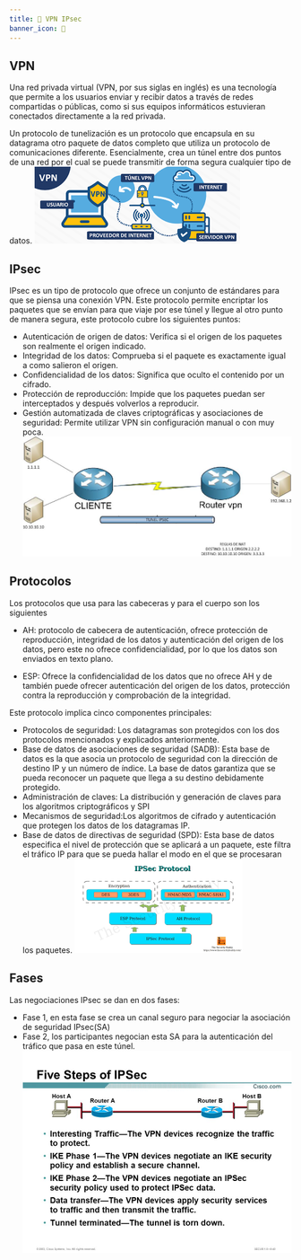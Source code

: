 ```yaml
---
title: 🤫 VPN IPsec
banner_icon: 🤫
---
```

## VPN
Una red privada virtual (VPN, por sus siglas en inglés) es una tecnología que permite a los usuarios enviar y recibir datos a través de redes compartidas o públicas, como si sus equipos informáticos estuvieran conectados directamente a la red privada. 

Un protocolo de tunelización es un protocolo que encapsula en su datagrama otro paquete de datos completo que utiliza un protocolo de comunicaciones diferente. Esencialmente, crea un túnel entre dos puntos de una red por el cual se puede transmitir de forma segura cualquier tipo de datos.
![Caracteristicas](/sistemas-distribuidos/Examen2/images/vpn.png)
## IPsec
IPsec es un tipo de protocolo que ofrece un conjunto de estándares para que se piensa una conexión VPN. Este protocolo permite encriptar los paquetes que se envían para que viaje por ese túnel y llegue al otro punto de manera segura, este protocolo cubre los siguientes puntos:
-   Autenticación de origen de datos: Verifica si el origen de los paquetes son realmente el origen indicado.
-   Integridad de los datos: Comprueba si el paquete es exactamente igual a como salieron el origen. 
-   Confidencialidad de los datos: Significa que oculto el contenido por un cifrado.
-   Protección de reproducción: Impide que los paquetes puedan ser interceptados y después volverlos a reproducir.
-   Gestión automatizada de claves criptográficas y asociaciones de seguridad: Permite utilizar VPN sin configuración manual o con muy poca.
![Caracteristicas](/sistemas-distribuidos/Examen2/images/ipsec.jpg)
## Protocolos
Los protocolos que usa para las cabeceras y para el cuerpo son los siguientes

-   AH: protocolo de cabecera de autenticación, ofrece protección de reproducción, integridad de los datos y autenticación del origen de los datos, pero este no ofrece confidencialidad, por lo que los datos son enviados en texto plano.
    
-   ESP: Ofrece la confidencialidad de los datos que no ofrece AH y de también puede ofrecer autenticación del origen de los datos, protección contra la reproducción y comprobación de la integridad.

Este protocolo implica cinco componentes principales:
-   Protocolos de seguridad: Los datagramas son protegidos con los dos protocolos mencionados y explicados anteriormente.
-   Base de datos de asociaciones de seguridad (SADB): Esta base de datos es la que asocia un protocolo de seguridad con la dirección de destino IP y un número de índice. La base de datos garantiza que se pueda reconocer un paquete que llega a su destino debidamente protegido.
-   Administración de claves: La distribución y generación de claves para los algoritmos criptográficos y SPI
-   Mecanismos de seguridad:Los algoritmos de cifrado y autenticación que protegen los datos de los datagramas IP.
-   Base de datos de directivas de seguridad (SPD): Esta base de datos especifica el nivel de protección que se aplicará a un paquete, este filtra el tráfico IP para que se pueda hallar el modo en el que se procesaran los paquetes.
![Caracteristicas](/sistemas-distribuidos/Examen2/images/ipsecp.png)
## Fases
Las negociaciones IPsec se dan en dos fases: 
- Fase 1, en esta fase se crea un canal seguro para negociar la asociación de seguridad IPsec(SA) 
- Fase 2, los participantes negocian esta SA para la autenticación del tráfico que pasa en este túnel.
![Caracteristicas](/sistemas-distribuidos/Examen2/images/ipsecphas.jpg)